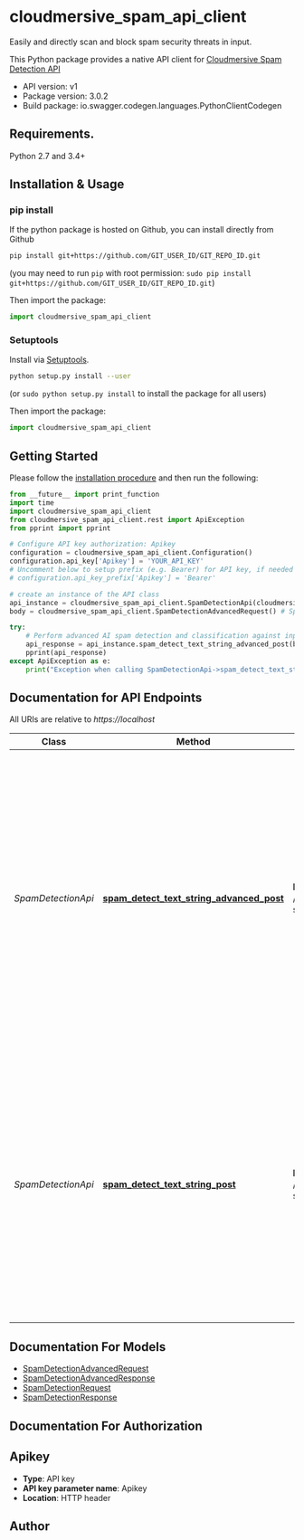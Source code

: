 # cloudmersive_spam_api_client
Easily and directly scan and block spam security threats in input.

This Python package provides a native API client for [Cloudmersive Spam Detection API](https://cloudmersive.com/spam-detection-api)

- API version: v1
- Package version: 3.0.2
- Build package: io.swagger.codegen.languages.PythonClientCodegen

## Requirements.

Python 2.7 and 3.4+

## Installation & Usage
### pip install

If the python package is hosted on Github, you can install directly from Github

```sh
pip install git+https://github.com/GIT_USER_ID/GIT_REPO_ID.git
```
(you may need to run `pip` with root permission: `sudo pip install git+https://github.com/GIT_USER_ID/GIT_REPO_ID.git`)

Then import the package:
```python
import cloudmersive_spam_api_client 
```

### Setuptools

Install via [Setuptools](http://pypi.python.org/pypi/setuptools).

```sh
python setup.py install --user
```
(or `sudo python setup.py install` to install the package for all users)

Then import the package:
```python
import cloudmersive_spam_api_client
```

## Getting Started

Please follow the [installation procedure](#installation--usage) and then run the following:

```python
from __future__ import print_function
import time
import cloudmersive_spam_api_client
from cloudmersive_spam_api_client.rest import ApiException
from pprint import pprint

# Configure API key authorization: Apikey
configuration = cloudmersive_spam_api_client.Configuration()
configuration.api_key['Apikey'] = 'YOUR_API_KEY'
# Uncomment below to setup prefix (e.g. Bearer) for API key, if needed
# configuration.api_key_prefix['Apikey'] = 'Bearer'

# create an instance of the API class
api_instance = cloudmersive_spam_api_client.SpamDetectionApi(cloudmersive_spam_api_client.ApiClient(configuration))
body = cloudmersive_spam_api_client.SpamDetectionAdvancedRequest() # SpamDetectionAdvancedRequest | Spam detection request (optional)

try:
    # Perform advanced AI spam detection and classification against input text string.  Analyzes input content as well as embedded URLs with AI deep learnign to detect spam, phishing and other unsafe content.  Uses 25-100 API calls depending on model selected.
    api_response = api_instance.spam_detect_text_string_advanced_post(body=body)
    pprint(api_response)
except ApiException as e:
    print("Exception when calling SpamDetectionApi->spam_detect_text_string_advanced_post: %s\n" % e)

```

## Documentation for API Endpoints

All URIs are relative to *https://localhost*

Class | Method | HTTP request | Description
------------ | ------------- | ------------- | -------------
*SpamDetectionApi* | [**spam_detect_text_string_advanced_post**](docs/SpamDetectionApi.md#spam_detect_text_string_advanced_post) | **POST** /spam/detect/text-string/advanced | Perform advanced AI spam detection and classification against input text string.  Analyzes input content as well as embedded URLs with AI deep learnign to detect spam, phishing and other unsafe content.  Uses 25-100 API calls depending on model selected.
*SpamDetectionApi* | [**spam_detect_text_string_post**](docs/SpamDetectionApi.md#spam_detect_text_string_post) | **POST** /spam/detect/text-string | Perform AI spam detection and classification against input text string.  Analyzes input content as well as embedded URLs with AI deep learnign to detect spam, phishing and other unsafe content.  Uses 25-75 API calls depending on model selected.


## Documentation For Models

 - [SpamDetectionAdvancedRequest](docs/SpamDetectionAdvancedRequest.md)
 - [SpamDetectionAdvancedResponse](docs/SpamDetectionAdvancedResponse.md)
 - [SpamDetectionRequest](docs/SpamDetectionRequest.md)
 - [SpamDetectionResponse](docs/SpamDetectionResponse.md)


## Documentation For Authorization


## Apikey

- **Type**: API key
- **API key parameter name**: Apikey
- **Location**: HTTP header


## Author



